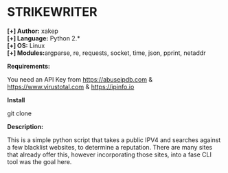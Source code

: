 # STRIKEWRITER

<b>[+] Author:</b> xakep<br />
<b>[+] Language:</b> Python 2.*<br />
<b>[+] OS:</b> Linux<br />
<b>[+] Modules:</b>argparse, re, requests, socket, time, json, pprint, netaddr<br />

<b>Requirements:</b>

You need an API Key from https://abuseipdb.com & https://www.virustotal.com & https://ipinfo.io

<b>Install</b>

git clone

<b>Description:</b>

This is a simple python script that takes a public IPV4 and searches against a few blacklist websites, to determine a reputation.
There are many sites that already offer this, however incorporating those sites, into a fase CLI tool was the goal here.
